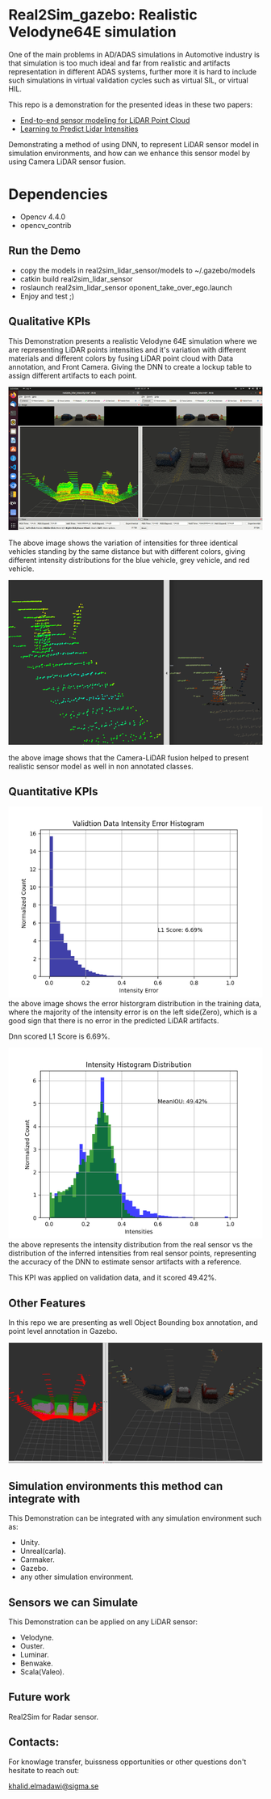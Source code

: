# Real2Sim_gazebo: Realistic Velodyne64E simulation
One of the main problems in AD/ADAS simulations in Automotive industry is that simulation is too much ideal and far from realistic and artifacts representation in different ADAS systems, further more it is hard to include such simulations in virtual validation cycles such as virtual SIL, or virtual HIL.

This repo is a demonstration for the presented ideas in these two papers:
    
- [End-to-end sensor modeling for LiDAR Point Cloud](https://arxiv.org/abs/1907.07748)
- [Learning to Predict Lidar Intensities](https://www.researchgate.net/publication/348850878_Learning_to_Predict_Lidar_Intensities)

Demonstrating a method of using DNN, to represent LiDAR sensor model in simulation environments, and how can we enhance this sensor model by using Camera LiDAR sensor fusion.

# Dependencies
- Opencv 4.4.0
- opencv_contrib

## Run the Demo
- copy the models in real2sim_lidar_sensor/models to ~/.gazebo/models
- catkin build  real2sim_lidar_sensor
- roslaunch real2sim_lidar_sensor  oponent_take_over_ego.launch
- Enjoy and test ;)

## Qualitative KPIs
This Demonstration presents a realistic Velodyne 64E simulation where we are representing LiDAR points intensities and it's variation with different materials and different colors by fusing LiDAR point cloud with Data annotation, and Front Camera.
Giving the DNN to create a lockup table to assign different artifacts to each point.

![Intensity_Variation](real2sim_lidar_sensor/docs/Velodyne64_sm.gif)

The above image shows the variation of intensities for three identical vehicles standing by the same distance but with different colors, giving different intensity distributions for the blue vehicle, grey vehicle, and red vehicle.


![intensities_for_non_class](real2sim_lidar_sensor/docs/intensities_for_non_class.png)

the above image shows that the Camera-LiDAR fusion helped to present realistic sensor model as well in non annotated classes.

## Quantitative KPIs
![L1Score](real2sim_lidar_sensor/docs/error_histogram.png)
the above image shows the error historgram distribution in the training data, where the majority of the intensity error is on the left side(Zero), which is a good sign that there is no error in the predicted LiDAR artifacts.

Dnn scored L1 Score is 6.69%.

![realDataComparison](real2sim_lidar_sensor/docs/realDataComparison.png)
the above represents the intensity distribution from the real sensor vs the distribution of the inferred intensities from real sensor points, representing the accuracy of the DNN to estimate sensor artifacts with a reference.

This KPI was applied on validation data, and it scored 49.42%.


## Other Features
In this repo we are presenting as well Object Bounding box annotation, and point level annotation in Gazebo.

![annotations](real2sim_lidar_sensor/docs/Annotations.png)

## Simulation environments this method can integrate with
This Demonstration can be integrated with any simulation environment such as:
- Unity.
- Unreal(carla).
- Carmaker.
- Gazebo.
- any other simulation environment.

## Sensors we can Simulate
This Demonstration can be applied on any LiDAR sensor:
- Velodyne.
- Ouster.
- Luminar.
- Benwake.
- Scala(Valeo).

## Future work
Real2Sim for Radar sensor.

## Contacts:
For knowlage transfer, buissness opportunities or other questions don't hesitate to reach out:

khalid.elmadawi@sigma.se
